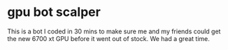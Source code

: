 # gpu bot scalper
This is a bot I coded in 30 mins to make sure me and my friends could get the new 6700 xt GPU before it went out of stock. We had a great time.
